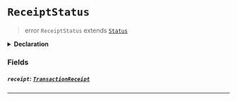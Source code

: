 # `ReceiptStatus`

> error `ReceiptStatus` extends [`Status`](reference/error/Status.md)

<details>
<summary><b>Declaration</b></summary>

```typescript
class ReceiptStatusError extends StatusError {
    readonly transactionReceipt: TransactionReceipt;
}
```

</details>

### Fields

##### `receipt`: [`TransactionReceipt`](reference/core/TransactionReceipt.md)

---

